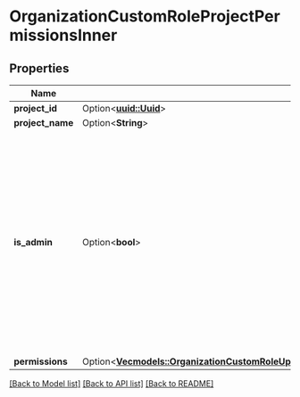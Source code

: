 # OrganizationCustomRoleProjectPermissionsInner

## Properties

Name | Type | Description | Notes
------------ | ------------- | ------------- | -------------
**project_id** | Option<[**uuid::Uuid**](uuid::Uuid.md)> |  | [optional]
**project_name** | Option<**String**> |  | [optional]
**is_admin** | Option<**bool**> | If `is_admin` is `true`, the user is: - automatically `MANAGER` for each environment type - allowed to manage project deployment rules - able to delete the project    Note that `permissions` can then be ignored for this project  | [optional][default to false]
**permissions** | Option<[**Vec<models::OrganizationCustomRoleUpdateRequestProjectPermissionsInnerPermissionsInner>**](OrganizationCustomRoleUpdateRequest_project_permissions_inner_permissions_inner.md)> |  | [optional]

[[Back to Model list]](../README.md#documentation-for-models) [[Back to API list]](../README.md#documentation-for-api-endpoints) [[Back to README]](../README.md)


